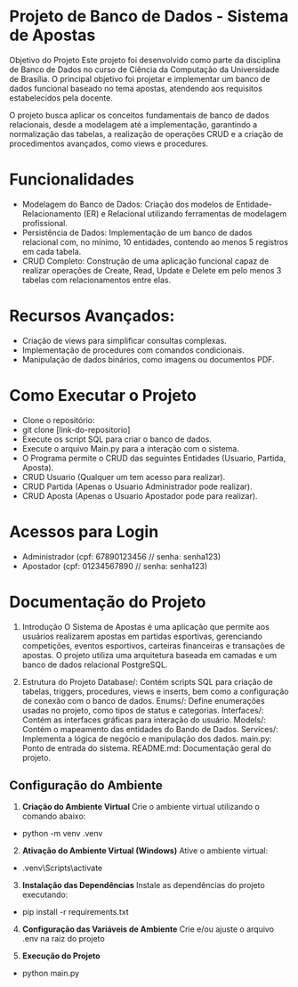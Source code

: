 # Projeto de Banco de Dados - Sistema de Apostas
Objetivo do Projeto
Este projeto foi desenvolvido como parte da disciplina de Banco de Dados no curso de Ciência da Computação da Universidade de Brasília. O principal objetivo foi projetar e implementar um banco de dados funcional baseado no tema apostas, atendendo aos requisitos estabelecidos pela docente.

O projeto busca aplicar os conceitos fundamentais de banco de dados relacionais, desde a modelagem até a implementação, garantindo a normalização das tabelas, a realização de operações CRUD e a criação de procedimentos avançados, como views e procedures.

# Funcionalidades
- Modelagem do Banco de Dados: Criação dos modelos de Entidade-Relacionamento (ER) e Relacional utilizando ferramentas de modelagem profissional.
- Persistência de Dados: Implementação de um banco de dados relacional com, no mínimo, 10 entidades, contendo ao menos 5 registros em cada tabela.
- CRUD Completo: Construção de uma aplicação funcional capaz de realizar operações de Create, Read, Update e Delete em pelo menos 3 tabelas com relacionamentos entre elas.

# Recursos Avançados:
- Criação de views para simplificar consultas complexas.
- Implementação de procedures com comandos condicionais.
- Manipulação de dados binários, como imagens ou documentos PDF.

# Como Executar o Projeto
- Clone o repositório:
- git clone [link-do-repositorio]
- Execute os script SQL para criar o banco de dados.
- Execute o arquivo Main.py para a interação com o sistema.
- O Programa permite o CRUD das seguintes Entidades (Usuario, Partida, Aposta).
- CRUD Usuario (Qualquer um tem acesso para realizar).
- CRUD Partida (Apenas o Usuario Administrador pode realizar).
- CRUD Aposta  (Apenas o Usuario Apostador pode para realizar).

# Acessos para Login
- Administrador (cpf: 67890123456 // senha: senha123)
- Apostador (cpf: 01234567890 // senha: senha123)

# Documentação do Projeto
1. Introdução
O Sistema de Apostas é uma aplicação que permite aos usuários realizarem apostas em partidas esportivas, 
gerenciando competições, eventos esportivos, carteiras financeiras e transações de apostas. 
O projeto utiliza uma arquitetura baseada em camadas e um banco de dados relacional PostgreSQL.

2. Estrutura do Projeto
Database/: Contém scripts SQL para criação de tabelas, triggers, procedures, views e inserts, bem como a configuração de conexão com o banco de dados.
Enums/: Define enumerações usadas no projeto, como tipos de status e categorias.
Interfaces/: Contém as interfaces gráficas para interação do usuário.
Models/: Contém o mapeamento das entidades do Bando de Dados.
Services/: Implementa a lógica de negócio e manipulação dos dados.
main.py: Ponto de entrada do sistema.
README.md: Documentação geral do projeto.

## Configuração do Ambiente

1. **Criação do Ambiente Virtual**
Crie o ambiente virtual utilizando o comando abaixo:
 - python -m venv .venv

2. **Ativação do Ambiente Virtual (Windows)**
Ative o ambiente virtual:
 - .venv\Scripts\activate

3. **Instalação das Dependências**
Instale as dependências do projeto executando:
 - pip install -r requirements.txt

4. **Configuração das Variáveis de Ambiente**
Crie e/ou ajuste o arquivo .env na raiz do projeto

5. **Execução do Projeto**
 - python main.py